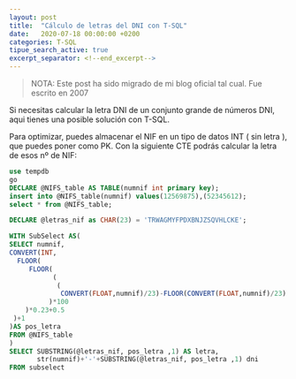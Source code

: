 ```yaml
---
layout: post
title:  "Cálculo de letras del DNI con T-SQL"
date:   2020-07-18 00:00:00 +0200
categories: T-SQL
tipue_search_active: true
excerpt_separator: <!--end_excerpt-->
---
```


>NOTA: Este post ha sido migrado de mi blog oficial tal cual. Fue escrito en 2007

Si necesitas calcular la letra DNI de un conjunto grande de números DNI, aqui tienes una posible solución con T-SQL. 

Para optimizar, puedes almacenar el NIF en un tipo de datos INT ( sin letra ), que puedes poner como PK. Con la siguiente CTE podrás calcular la letra de esos nº de NIF:

<!--end_excerpt-->

```sql
use tempdb
go
DECLARE @NIFS_table AS TABLE(numnif int primary key);
insert into @NIFS_table(numnif) values(12569875),(52345612);
select * from @NIFS_table;

DECLARE @letras_nif as CHAR(23) = 'TRWAGMYFPDXBNJZSQVHLCKE';

WITH SubSelect AS(
SELECT numnif,
CONVERT(INT,
  FLOOR(
     FLOOR(
           (
            (
             CONVERT(FLOAT,numnif)/23)-FLOOR(CONVERT(FLOAT,numnif)/23)
          )*100
    )*0.23+0.5
 )+1
)AS pos_letra
FROM @NIFS_table
)
SELECT SUBSTRING(@letras_nif, pos_letra ,1) AS letra,
       str(numnif)+'-'+SUBSTRING(@letras_nif, pos_letra ,1) dni        
FROM subselect
```